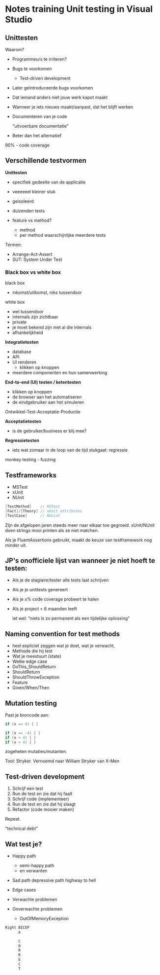 # Notes training Unit testing in Visual Studio

## Unittesten

Waarom?

- Programmeurs te irriteren?
- Bugs te voorkomen
  - Test-driven development
- Later geïntroduceerde bugs voorkomen
- Dat iemand anders niet jouw werk kapot maakt
- Wanneer je iets nieuws maakt/aanpast, dat het blijft werken
- Documenteren van je code

    "uitvoerbare documentatie"

- Beter dan het alternatief

90% - code coverage

## Verschillende testvormen

**Unittesten**
- specifiek gedeelte van de applicatie
- veeeeeel kleiner stuk
- geisoleerd
- duizenden tests

- feature vs method?
  - method
  - per method waarschijnlijke meerdere tests

Termen:
* Arrange-Act-Assert
* SUT: System Under Test

### Black box vs white box

black box
- inkomst/uitkomst, niks tussendoor

white box
- wel tussendoor
- internals zijn zichtbaar
- private
- je moet bekend zijn met al die internals
- afhankelijkheid

**Integratietesten**

- database
- API
- UI renderen
  - klikken op knoppen
- meerdere componenten en hun samenwerking

**End-to-end (UI) testen / ketentesten**
- klikken op knoppen
- de browser aan het automatiseren
- de eindgebruiker aan het simuleren


Ontwikkel-Test-Acceptatie-Productie

**Acceptatietesten**
- is de gebruiker/business er blij mee?

**Regressietesten**
- iets wat zomaar in de loop van de tijd stukgaat: regressie

monkey testing - fuzzing

## Testframeworks

- MSTest
- xUnit
- NUnit

```cs
[TestMethod]    // MSTest
[Fact]/[Theory] // xUnit attributes
[TestCase]      // NUnint
```

ZIjn de afgelopen jaren steeds meer naar elkaar toe gegroeid. xUnit/NUnit doen strings mooi printen als ze niet matchen.

Als je FluentAssertions gebruikt, maakt de keuze van testframework nog minder uit.

## JP's onofficiele lijst van wanneer je niet hoeft te testen:

- Als je de stagiaire/tester alle tests laat schrijven
- Als je je unittests genereert
- Als je x% code coverage probeert te halen
- Als je project < 6 maanden leeft

    let wel: "niets is zo permanent als een tijdelijke oplossing"

## Naming convention for test methods

- heel expliciet zeggen wat je doet, wat je verwacht,
- Methode die hij test
- Wat je meestuurt (state)
- Welke edge case
- DoThis_ShouldReturn
- ShouldReturn
- ShouldThrowException
- Feature
- Given/When/Then


## Mutation testing

Past je broncode aan:
```cs
if (x == 4) { } 
```

```cs
if (x == -4) { }
if (x > 4) { }
if (x < 4) { }
```

zogeheten mutaties/mutanten.

Tool: Stryker. Vernoemd naar William Stryker van X-Men

## Test-driven development

1. Schrijf een test
2. Run de test en zie dat hij faalt
3. Schrijf code (implementeer)
4. Run de test en zie dat hij slaagt
5. Refactor (code mooier maken)

Repeat.

"technical debt"

## Wat test je?

- Happy path
  - semi-happy path
  - en verwanten
- Sad path depressive path highway to hell
- Edge cases
- Verwachte problemen


- Onverwachte problemen
  - OutOfMemoryException

```sh
Right BICEP
      e
      
      C
      O
      R
      R
      E
      C
      T
```

